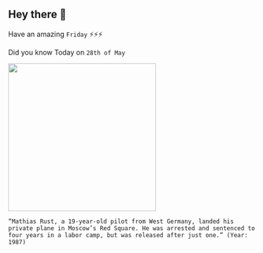 ## Hey there 👋
Have an amazing `Friday` ⚡⚡⚡

Did you know Today on `28th of May`
 
 [<img src="https://upload.wikimedia.org/wikipedia/commons/9/9f/Bronze_Horseman002.jpg" width="300" />](https://www.rferl.org/a/twenty-five-years-after-mathias-rust-remembers-historic-flight-to-red-square/24595709.html) 
 ```
“Mathias Rust, a 19-year-old pilot from West Germany, landed his private plane in Moscow’s Red Square. He was arrested and sentenced to four years in a labor camp, but was released after just one.” (Year: 1987)
```
